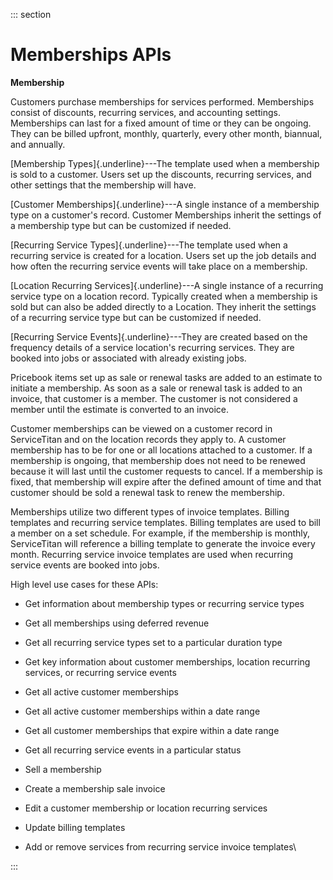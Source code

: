 <div>

::: section
<div>

<div>

</div>

<div>

<div>

# Memberships APIs

**Membership**

Customers purchase memberships for services performed. Memberships
consist of discounts, recurring services, and accounting settings.
Memberships can last for a fixed amount of time or they can be ongoing.
They can be billed upfront, monthly, quarterly, every other month,
biannual, and annually. 

[Membership Types]{.underline}---The template used when a membership is
sold to a customer. Users set up the discounts, recurring services, and
other settings that the membership will have.

[Customer Memberships]{.underline}---A single instance of a membership
type on a customer's record. Customer Memberships inherit the settings
of a membership type but can be customized if needed.

[Recurring Service Types]{.underline}---The template used when a
recurring service is created for a location. Users set up the job
details and how often the recurring service events will take place on a
membership. 

[Location Recurring Services]{.underline}---A single instance of a
recurring service type on a location record. Typically created when a
membership is sold but can also be added directly to a Location. They
inherit the settings of a recurring service type but can be customized
if needed.

[Recurring Service Events]{.underline}---They are created based on the
frequency details of a service location's recurring services. They are
booked into jobs or associated with already existing jobs. 

Pricebook items set up as sale or renewal tasks are added to an estimate
to initiate a membership. As soon as a sale or renewal task is added to
an invoice, that customer is a member. The customer is not considered a
member until the estimate is converted to an invoice. 

Customer memberships can be viewed on a customer record in ServiceTitan
and on the location records they apply to. A customer membership has to
be for one or all locations attached to a customer. If a membership is
ongoing, that membership does not need to be renewed because it will
last until the customer requests to cancel. If a membership is fixed,
that membership will expire after the defined amount of time and that
customer should be sold a renewal task to renew the membership.

Memberships utilize two different types of invoice templates. Billing
templates and recurring service templates. Billing templates are used to
bill a member on a set schedule. For example, if the membership is
monthly, ServiceTitan will reference a billing template to generate the
invoice every month. Recurring service invoice templates are used when
recurring service events are booked into jobs.

High level use cases for these APIs:

-   Get information about membership types or recurring service types

-   Get all memberships using deferred revenue

-   Get all recurring service types set to a particular duration type

-   Get key information about customer memberships, location recurring
    services, or recurring service events

-   Get all active customer memberships

-   Get all active customer memberships within a date range

-   Get all customer memberships that expire within a date range

-   Get all recurring service events in a particular status

-   Sell a membership

-   Create a membership sale invoice

-   Edit a customer membership or location recurring services

-   Update billing templates

-   Add or remove services from recurring service invoice templates\

</div>

</div>

</div>
:::

</div>

